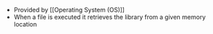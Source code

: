 - Provided by [[Operating System (OS)]]
- When a file is executed it retrieves the library from a given memory location